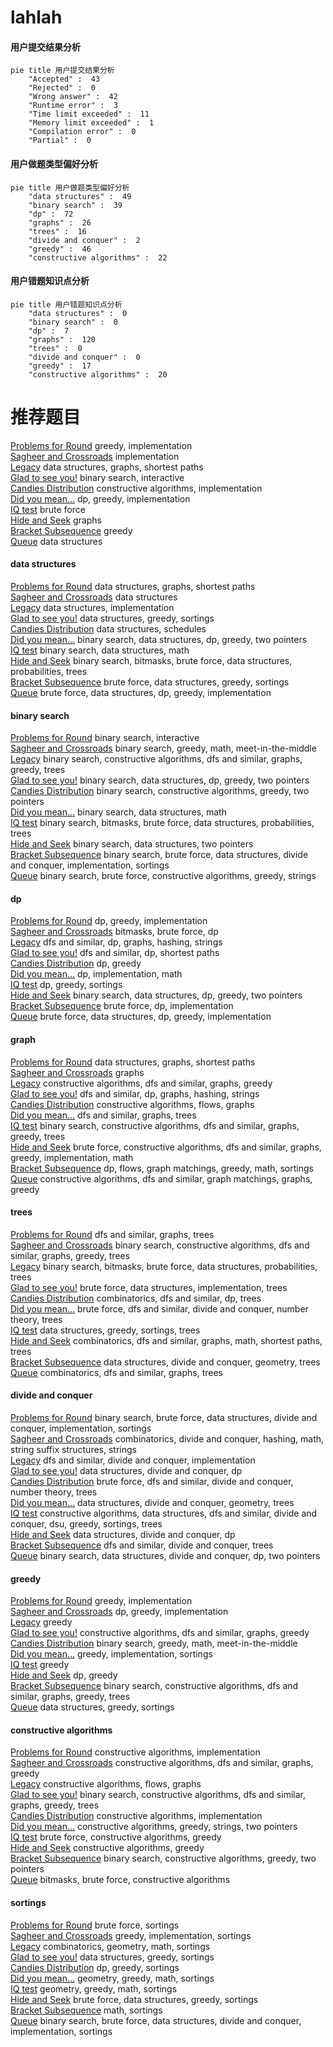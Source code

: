 # lahlah
<!-- tabs:start -->
#### **用户提交结果分析**

```mermaid
pie title 用户提交结果分析
    "Accepted" :  43
    "Rejected" :  0
    "Wrong answer" :  42
    "Runtime error" :  3
    "Time limit exceeded" :  11
    "Memory limit exceeded" :  1
    "Compilation error" :  0
    "Partial" :  0
```
#### **用户做题类型偏好分析**

```mermaid
pie title 用户做题类型偏好分析
    "data structures" :  49
    "binary search" :  39
    "dp" :  72
    "graphs" :  26
    "trees" :  16
    "divide and conquer" :  2
    "greedy" :  46
    "constructive algorithms" :  22
```
#### **用户错题知识点分析**

```mermaid
pie title 用户错题知识点分析
    "data structures" :  0
    "binary search" :  0
    "dp" :  7
    "graphs" :  120
    "trees" :  0
    "divide and conquer" :  0
    "greedy" :  17
    "constructive algorithms" :  20
```
<!-- tabs:end -->
# 推荐题目
[Problems for Round](http://codeforces.com/problemset/problem/673/B)		greedy,
                        implementation		  
[Sagheer and Crossroads](http://codeforces.com/problemset/problem/812/A)		implementation		  
[Legacy](https://codeforces.com/contest/787/problem/D)		data structures,
                        graphs,
                        shortest paths		  
[Glad to see you!](http://codeforces.com/problemset/problem/809/B)		binary search,
                        interactive		  
[Candies Distribution](http://codeforces.com/problemset/problem/1054/C)		constructive algorithms,
                        implementation		  
[Did you mean...](https://codeforces.com/contest/861/problem/C)		dp,
                        greedy,
                        implementation		  
[IQ test](http://codeforces.com/problemset/problem/25/A)		brute force		  
[Hide and Seek](https://codeforces.com/contest/1161/problem/A)		graphs		  
[Bracket Subsequence](http://codeforces.com/problemset/problem/1023/C)		greedy		  
[Queue](http://codeforces.com/problemset/problem/38/G)		data structures		  
<!-- tabs:start -->
#### **data structures**
[Problems for Round](https://codeforces.com/contest/787/problem/D)		data structures,
                        graphs,
                        shortest paths		  
[Sagheer and Crossroads](http://codeforces.com/problemset/problem/38/G)		data structures		  
[Legacy](https://codeforces.com/contest/462/problem/E)		data structures,
                        implementation		  
[Glad to see you!](https://codeforces.com/contest/1314/problem/A)		data structures,
                        greedy,
                        sortings		  
[Candies Distribution](http://codeforces.com/problemset/problem/380/C)		data structures,
                        schedules		  
[Did you mean...](http://codeforces.com/problemset/problem/1492/C)		binary search,
                        data structures,
                        dp,
                        greedy,
                        two pointers		  
[IQ test](http://codeforces.com/problemset/problem/1490/G)		binary search,
                        data structures,
                        math		  
[Hide and Seek](http://codeforces.com/problemset/problem/1479/D)		binary search,
                        bitmasks,
                        brute force,
                        data structures,
                        probabilities,
                        trees		  
[Bracket Subsequence](http://codeforces.com/problemset/problem/1497/A)		brute force,
                        data structures,
                        greedy,
                        sortings		  
[Queue](http://codeforces.com/problemset/problem/1491/C)		brute force,
                        data structures,
                        dp,
                        greedy,
                        implementation		  
#### **binary search**
[Problems for Round](http://codeforces.com/problemset/problem/809/B)		binary search,
                        interactive		  
[Sagheer and Crossroads](http://codeforces.com/problemset/problem/1249/C2)		binary search,
                        greedy,
                        math,
                        meet-in-the-middle		  
[Legacy](http://codeforces.com/problemset/problem/1098/C)		binary search,
                        constructive algorithms,
                        dfs and similar,
                        graphs,
                        greedy,
                        trees		  
[Glad to see you!](http://codeforces.com/problemset/problem/1492/C)		binary search,
                        data structures,
                        dp,
                        greedy,
                        two pointers		  
[Candies Distribution](http://codeforces.com/problemset/problem/1463/D)		binary search,
                        constructive algorithms,
                        greedy,
                        two pointers		  
[Did you mean...](http://codeforces.com/problemset/problem/1490/G)		binary search,
                        data structures,
                        math		  
[IQ test](http://codeforces.com/problemset/problem/1479/D)		binary search,
                        bitmasks,
                        brute force,
                        data structures,
                        probabilities,
                        trees		  
[Hide and Seek](http://codeforces.com/problemset/problem/1436/E)		binary search,
                        data structures,
                        two pointers		  
[Bracket Subsequence](http://codeforces.com/problemset/problem/1461/D)		binary search,
                        brute force,
                        data structures,
                        divide and conquer,
                        implementation,
                        sortings		  
[Queue](http://codeforces.com/problemset/problem/1493/C)		binary search,
                        brute force,
                        constructive algorithms,
                        greedy,
                        strings		  
#### **dp**
[Problems for Round](https://codeforces.com/contest/861/problem/C)		dp,
                        greedy,
                        implementation		  
[Sagheer and Crossroads](http://codeforces.com/problemset/problem/744/C)		bitmasks,
                        brute force,
                        dp		  
[Legacy](http://codeforces.com/problemset/problem/467/D)		dfs and similar,
                        dp,
                        graphs,
                        hashing,
                        strings		  
[Glad to see you!](http://codeforces.com/problemset/problem/1065/D)		dfs and similar,
                        dp,
                        shortest paths		  
[Candies Distribution](http://codeforces.com/problemset/problem/1203/F2)		dp,
                        greedy		  
[Did you mean...](http://codeforces.com/problemset/problem/1180/A)		dp,
                        implementation,
                        math		  
[IQ test](http://codeforces.com/problemset/problem/1355/B)		dp,
                        greedy,
                        sortings		  
[Hide and Seek](http://codeforces.com/problemset/problem/1492/C)		binary search,
                        data structures,
                        dp,
                        greedy,
                        two pointers		  
[Bracket Subsequence](https://codeforces.com/contest/1457/problem/C)		brute force,
                        dp,
                        implementation		  
[Queue](http://codeforces.com/problemset/problem/1491/C)		brute force,
                        data structures,
                        dp,
                        greedy,
                        implementation		  
#### **graph**
[Problems for Round](https://codeforces.com/contest/787/problem/D)		data structures,
                        graphs,
                        shortest paths		  
[Sagheer and Crossroads](https://codeforces.com/contest/1161/problem/A)		graphs		  
[Legacy](http://codeforces.com/problemset/problem/549/B)		constructive algorithms,
                        dfs and similar,
                        graphs,
                        greedy		  
[Glad to see you!](http://codeforces.com/problemset/problem/467/D)		dfs and similar,
                        dp,
                        graphs,
                        hashing,
                        strings		  
[Candies Distribution](http://codeforces.com/problemset/problem/611/H)		constructive algorithms,
                        flows,
                        graphs		  
[Did you mean...](http://codeforces.com/problemset/problem/580/C)		dfs and similar,
                        graphs,
                        trees		  
[IQ test](http://codeforces.com/problemset/problem/1098/C)		binary search,
                        constructive algorithms,
                        dfs and similar,
                        graphs,
                        greedy,
                        trees		  
[Hide and Seek](http://codeforces.com/problemset/problem/1487/C)		brute force,
                        constructive algorithms,
                        dfs and similar,
                        graphs,
                        greedy,
                        implementation,
                        math		  
[Bracket Subsequence](http://codeforces.com/problemset/problem/1437/C)		dp,
                        flows,
                        graph matchings,
                        greedy,
                        math,
                        sortings		  
[Queue](http://codeforces.com/problemset/problem/1470/D)		constructive algorithms,
                        dfs and similar,
                        graph matchings,
                        graphs,
                        greedy		  
#### **trees**
[Problems for Round](http://codeforces.com/problemset/problem/580/C)		dfs and similar,
                        graphs,
                        trees		  
[Sagheer and Crossroads](http://codeforces.com/problemset/problem/1098/C)		binary search,
                        constructive algorithms,
                        dfs and similar,
                        graphs,
                        greedy,
                        trees		  
[Legacy](http://codeforces.com/problemset/problem/1479/D)		binary search,
                        bitmasks,
                        brute force,
                        data structures,
                        probabilities,
                        trees		  
[Glad to see you!](http://codeforces.com/problemset/problem/1511/C)		brute force,
                        data structures,
                        implementation,
                        trees		  
[Candies Distribution](http://codeforces.com/problemset/problem/1499/F)		combinatorics,
                        dfs and similar,
                        dp,
                        trees		  
[Did you mean...](http://codeforces.com/problemset/problem/1491/E)		brute force,
                        dfs and similar,
                        divide and conquer,
                        number theory,
                        trees		  
[IQ test](http://codeforces.com/problemset/problem/1466/D)		data structures,
                        greedy,
                        sortings,
                        trees		  
[Hide and Seek](http://codeforces.com/problemset/problem/1495/D)		combinatorics,
                        dfs and similar,
                        graphs,
                        math,
                        shortest paths,
                        trees		  
[Bracket Subsequence](http://codeforces.com/problemset/problem/1303/G)		data structures,
                        divide and conquer,
                        geometry,
                        trees		  
[Queue](http://codeforces.com/problemset/problem/1454/E)		combinatorics,
                        dfs and similar,
                        graphs,
                        trees		  
#### **divide and conquer**
[Problems for Round](http://codeforces.com/problemset/problem/1461/D)		binary search,
                        brute force,
                        data structures,
                        divide and conquer,
                        implementation,
                        sortings		  
[Sagheer and Crossroads](http://codeforces.com/problemset/problem/1466/G)		combinatorics,
                        divide and conquer,
                        hashing,
                        math,
                        string suffix structures,
                        strings		  
[Legacy](http://codeforces.com/problemset/problem/1490/D)		dfs and similar,
                        divide and conquer,
                        implementation		  
[Glad to see you!](https://codeforces.com/contest/1483/problem/C)		data structures,
                        divide and conquer,
                        dp		  
[Candies Distribution](http://codeforces.com/problemset/problem/1491/E)		brute force,
                        dfs and similar,
                        divide and conquer,
                        number theory,
                        trees		  
[Did you mean...](http://codeforces.com/problemset/problem/1303/G)		data structures,
                        divide and conquer,
                        geometry,
                        trees		  
[IQ test](http://codeforces.com/problemset/problem/1494/D)		constructive algorithms,
                        data structures,
                        dfs and similar,
                        divide and conquer,
                        dsu,
                        greedy,
                        sortings,
                        trees		  
[Hide and Seek](http://codeforces.com/problemset/problem/1482/E)		data structures,
                        divide and conquer,
                        dp		  
[Bracket Subsequence](http://codeforces.com/problemset/problem/566/C)		dfs and similar,
                        divide and conquer,
                        trees		  
[Queue](http://codeforces.com/problemset/problem/1428/F)		binary search,
                        data structures,
                        divide and conquer,
                        dp,
                        two pointers		  
#### **greedy**
[Problems for Round](http://codeforces.com/problemset/problem/673/B)		greedy,
                        implementation		  
[Sagheer and Crossroads](https://codeforces.com/contest/861/problem/C)		dp,
                        greedy,
                        implementation		  
[Legacy](http://codeforces.com/problemset/problem/1023/C)		greedy		  
[Glad to see you!](http://codeforces.com/problemset/problem/549/B)		constructive algorithms,
                        dfs and similar,
                        graphs,
                        greedy		  
[Candies Distribution](http://codeforces.com/problemset/problem/1249/C2)		binary search,
                        greedy,
                        math,
                        meet-in-the-middle		  
[Did you mean...](http://codeforces.com/problemset/problem/1216/B)		greedy,
                        implementation,
                        sortings		  
[IQ test](http://codeforces.com/problemset/problem/522/C)		greedy		  
[Hide and Seek](http://codeforces.com/problemset/problem/1203/F2)		dp,
                        greedy		  
[Bracket Subsequence](http://codeforces.com/problemset/problem/1098/C)		binary search,
                        constructive algorithms,
                        dfs and similar,
                        graphs,
                        greedy,
                        trees		  
[Queue](https://codeforces.com/contest/1314/problem/A)		data structures,
                        greedy,
                        sortings		  
#### **constructive algorithms**
[Problems for Round](http://codeforces.com/problemset/problem/1054/C)		constructive algorithms,
                        implementation		  
[Sagheer and Crossroads](http://codeforces.com/problemset/problem/549/B)		constructive algorithms,
                        dfs and similar,
                        graphs,
                        greedy		  
[Legacy](http://codeforces.com/problemset/problem/611/H)		constructive algorithms,
                        flows,
                        graphs		  
[Glad to see you!](http://codeforces.com/problemset/problem/1098/C)		binary search,
                        constructive algorithms,
                        dfs and similar,
                        graphs,
                        greedy,
                        trees		  
[Candies Distribution](http://codeforces.com/problemset/problem/1513/A)		constructive algorithms,
                        implementation		  
[Did you mean...](http://codeforces.com/problemset/problem/1305/B)		constructive algorithms,
                        greedy,
                        strings,
                        two pointers		  
[IQ test](http://codeforces.com/problemset/problem/1481/C)		brute force,
                        constructive algorithms,
                        greedy		  
[Hide and Seek](http://codeforces.com/problemset/problem/1493/A)		constructive algorithms,
                        greedy		  
[Bracket Subsequence](http://codeforces.com/problemset/problem/1463/D)		binary search,
                        constructive algorithms,
                        greedy,
                        two pointers		  
[Queue](https://codeforces.com/contest/1456/problem/B)		bitmasks,
                        brute force,
                        constructive algorithms		  
#### **sortings**
[Problems for Round](http://codeforces.com/problemset/problem/1269/B)		brute force,
                        sortings		  
[Sagheer and Crossroads](http://codeforces.com/problemset/problem/1216/B)		greedy,
                        implementation,
                        sortings		  
[Legacy](http://codeforces.com/problemset/problem/1284/E)		combinatorics,
                        geometry,
                        math,
                        sortings		  
[Glad to see you!](https://codeforces.com/contest/1314/problem/A)		data structures,
                        greedy,
                        sortings		  
[Candies Distribution](http://codeforces.com/problemset/problem/1355/B)		dp,
                        greedy,
                        sortings		  
[Did you mean...](https://codeforces.com/contest/1496/problem/C)		geometry,
                        greedy,
                        math,
                        sortings		  
[IQ test](http://codeforces.com/problemset/problem/1495/A)		geometry,
                        greedy,
                        math,
                        sortings		  
[Hide and Seek](http://codeforces.com/problemset/problem/1497/A)		brute force,
                        data structures,
                        greedy,
                        sortings		  
[Bracket Subsequence](http://codeforces.com/problemset/problem/1427/A)		math,
                        sortings		  
[Queue](http://codeforces.com/problemset/problem/1461/D)		binary search,
                        brute force,
                        data structures,
                        divide and conquer,
                        implementation,
                        sortings		  
<!-- tabs:end -->
